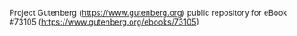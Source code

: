 Project Gutenberg (https://www.gutenberg.org) public repository
for eBook #73105 (https://www.gutenberg.org/ebooks/73105)
